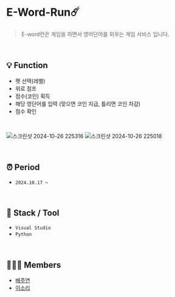 # E-Word-Run☄️
>E-word런은 게임을 하면서 영어단어를 외우는 게임 서비스 입니다.

<br>

## 💡 Function 


- 펫 선택(레벨)
- 위로 점프
- 점수(코인) 획득
- 해당 영단어를 입력 (맞으면 코인 지급, 틀리면 코인 차감)
- 점수 확인
 <br>

![스크린샷 2024-10-26 225316](https://github.com/user-attachments/assets/c5ea02be-e7a3-4d65-95e1-54faf25316ef)
![스크린샷 2024-10-26 225018](https://github.com/user-attachments/assets/08dbbb8b-a5ab-4cc8-b677-1a394a1f470d)
 


<br>

## ⏰ Period 
- `2024.10.17 ~`

<br>

 ## 🔨 Stack / Tool  
- `Visual Studio`
- `Python`

<br>

## 🧑‍🤝‍🧑 Members
- <a href = "https://github.com/juyeon-Bae">배주연</a>
- <a href = "https://github.com/leesori1410">이소리</a>
